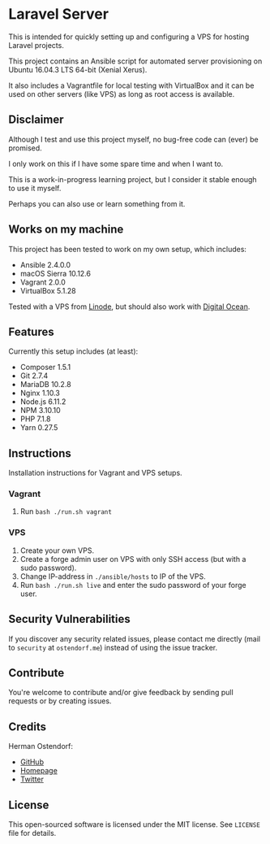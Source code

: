 # Laravel Server
This is intended for quickly setting up and configuring a VPS for hosting Laravel projects.
 
This project contains an Ansible script for automated server provisioning on Ubuntu 16.04.3 LTS 64-bit (Xenial Xerus).

It also includes a Vagrantfile for local testing with VirtualBox and it can be used on other servers (like VPS) as long as root access is available.

## Disclaimer
Although I test and use this project myself, no bug-free code can (ever) be promised.

I only work on this if I have some spare time and when I want to.

This is a work-in-progress learning project, but I consider it stable enough to use it myself.

Perhaps you can also use or learn something from it.

## Works on my machine
This project has been tested to work on my own setup, which includes:
* Ansible 2.4.0.0
* macOS Sierra 10.12.6
* Vagrant 2.0.0
* VirtualBox 5.1.28

Tested with a VPS from [Linode](https://www.linode.com/?r=6a89ee1940865f01ef1b3b8d7474de0396fe24a3), but should also work with [Digital Ocean](https://www.digitalocean.com/?refcode=f96f11e2656c). 

## Features ##
Currently this setup includes (at least):
* Composer 1.5.1
* Git 2.7.4
* MariaDB 10.2.8
* Nginx 1.10.3
* Node.js 6.11.2
* NPM 3.10.10
* PHP 7.1.8
* Yarn 0.27.5

## Instructions
Installation instructions for Vagrant and VPS setups.

### Vagrant
1. Run `bash ./run.sh vagrant`

### VPS
1. Create your own VPS.
1. Create a forge admin user on VPS with only SSH access (but with a sudo password).
1. Change IP-address in `./ansible/hosts` to IP of the VPS.
1. Run `bash ./run.sh live` and enter the sudo password of your forge user.

## Security Vulnerabilities
If you discover any security related issues, please contact me directly (mail to `security` at `ostendorf.me`) instead of using the issue tracker.

## Contribute
You're welcome to contribute and/or give feedback by sending pull requests or by creating issues.

## Credits
Herman Ostendorf:
* [GitHub](https://github.com/Ostendorf)
* [Homepage](https://herman-ostendorf.nl)
* [Twitter](https://twitter.com/HermanOstendorf)

## License
This open-sourced software is licensed under the MIT license. See `LICENSE` file for details.

